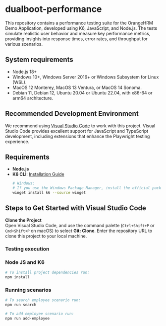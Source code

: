 # dualboot-performance
This repository contains a performance testing suite for the OrangeHRM Demo Application, developed using K6, JavaScript, and Node.js. The tests simulate realistic user behavior and measure key performance metrics, providing insights into response times, error rates, and throughput for various scenarios.

## System requirements
- Node.js 18+
- Windows 10+, Windows Server 2016+ or Windows Subsystem for Linux (WSL).
- MacOS 12 Monterey, MacOS 13 Ventura, or MacOS 14 Sonoma.
- Debian 11, Debian 12, Ubuntu 20.04 or Ubuntu 22.04, with x86-64 or arm64 architecture.

## Recommended Development Environment

We recommend using [Visual Studio Code](https://code.visualstudio.com/) to work with this project. Visual Studio Code provides excellent support for JavaScript and TypeScript development, including extensions that enhance the Playwright testing experience.

## Requirements
- **Node.js**
- **K6 CLI**: [Installation Guide](https://grafana.com/docs/k6/latest/set-up/install-k6/)
    ```sh
    # Windows:
    # If you use the Windows Package Manager, install the official packages from the k6 manifests (created by the community):
    winget install k6 --source winget
    ```

## Steps to Get Started with Visual Studio Code

**Clone the Project**  
Open Visual Studio Code, and use the command palette (`Ctrl+Shift+P` or `Cmd+Shift+P` on macOS) to select **Git: Clone**. Enter the repository URL to clone this project to your local machine.

### Testing execution
### Node JS and K6
```sh
# To install project dependencies run:
npm install
```

### Running scenarios
```sh
# To search employee scenario run:
npm run search
```

```sh
# To add employee scenario run:
npm run add-employee
```